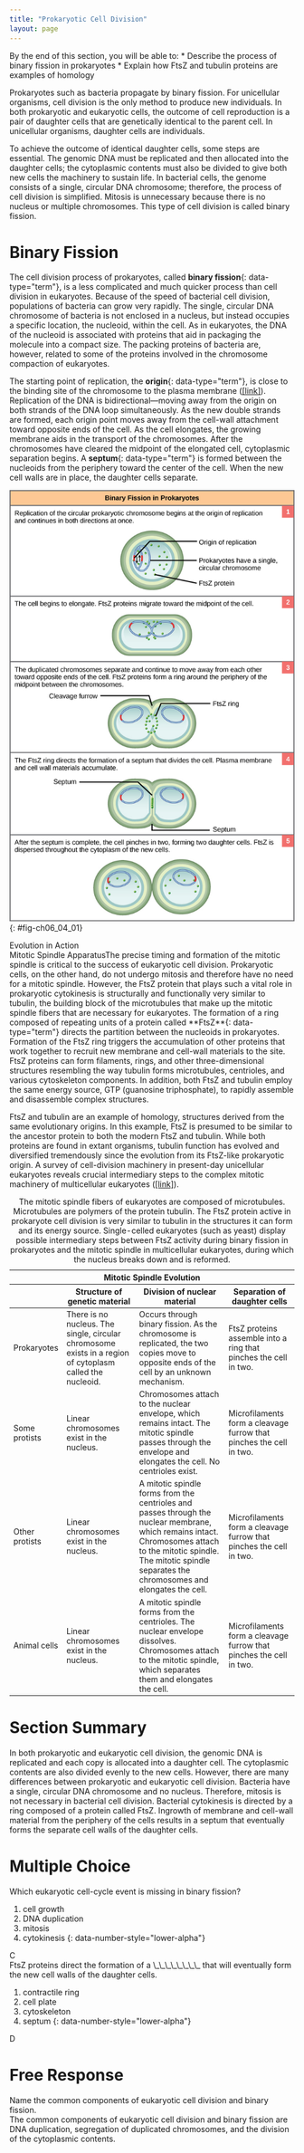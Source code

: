 ```yaml
---
title: "Prokaryotic Cell Division"
layout: page
---
```



<div data-type="abstract" markdown="1">
By the end of this section, you will be able to:
* Describe the process of binary fission in prokaryotes
* Explain how FtsZ and tubulin proteins are examples of homology

</div>

Prokaryotes such as bacteria propagate by binary fission. For unicellular organisms, cell division is the only method to produce new individuals. In both prokaryotic and eukaryotic cells, the outcome of cell reproduction is a pair of daughter cells that are genetically identical to the parent cell. In unicellular organisms, daughter cells are individuals.

To achieve the outcome of identical daughter cells, some steps are essential. The genomic DNA must be replicated and then allocated into the daughter cells; the cytoplasmic contents must also be divided to give both new cells the machinery to sustain life. In bacterial cells, the genome consists of a single, circular DNA chromosome; therefore, the process of cell division is simplified. Mitosis is unnecessary because there is no nucleus or multiple chromosomes. This type of cell division is called binary fission.

# Binary Fission

The cell division process of prokaryotes, called **binary fission**{: data-type="term"}, is a less complicated and much quicker process than cell division in eukaryotes. Because of the speed of bacterial cell division, populations of bacteria can grow very rapidly. The single, circular DNA chromosome of bacteria is not enclosed in a nucleus, but instead occupies a specific location, the nucleoid, within the cell. As in eukaryotes, the DNA of the nucleoid is associated with proteins that aid in packaging the molecule into a compact size. The packing proteins of bacteria are, however, related to some of the proteins involved in the chromosome compaction of eukaryotes.

The starting point of replication, the **origin**{: data-type="term"}, is close to the binding site of the chromosome to the plasma membrane ([\[link\]](#fig-ch06_04_01)). Replication of the DNA is bidirectional—moving away from the origin on both strands of the DNA loop simultaneously. As the new double strands are formed, each origin point moves away from the cell-wall attachment toward opposite ends of the cell. As the cell elongates, the growing membrane aids in the transport of the chromosomes. After the chromosomes have cleared the midpoint of the elongated cell, cytoplasmic separation begins. A **septum**{: data-type="term"} is formed between the nucleoids from the periphery toward the center of the cell. When the new cell walls are in place, the daughter cells separate.

 ![This illustration shows binary fission in prokaryotes. Replication of the single, circular chromosome begins at the origin of replication and continues simultaneously in both directions. As the DNA is replicated, the cell elongates and FtsZ proteins migrate toward the center of the cell, where they form a ring. The FtsZ ring directs the formation of a septum that divides the cell in two once DNA replication is complete.](../resources/Figure_06_04_01.jpg "The binary fission of a bacterium is outlined in five steps. (credit: modification of work by &#x201C;Mcstrother&#x201D;/Wikimedia Commons)"){: #fig-ch06_04_01}

<div data-type="note" class="evolution non-majors" data-label="" markdown="1">
<div data-type="title">
Evolution in Action
</div>
<span data-type="title">Mitotic Spindle Apparatus</span>The precise timing and formation of the mitotic spindle is critical to the success of eukaryotic cell division. Prokaryotic cells, on the other hand, do not undergo mitosis and therefore have no need for a mitotic spindle. However, the FtsZ protein that plays such a vital role in prokaryotic cytokinesis is structurally and functionally very similar to tubulin, the building block of the microtubules that make up the mitotic spindle fibers that are necessary for eukaryotes. The formation of a ring composed of repeating units of a protein called **FtsZ**{: data-type="term"} directs the partition between the nucleoids in prokaryotes. Formation of the FtsZ ring triggers the accumulation of other proteins that work together to recruit new membrane and cell-wall materials to the site. FtsZ proteins can form filaments, rings, and other three-dimensional structures resembling the way tubulin forms microtubules, centrioles, and various cytoskeleton components. In addition, both FtsZ and tubulin employ the same energy source, GTP (guanosine triphosphate), to rapidly assemble and disassemble complex structures.

FtsZ and tubulin are an example of homology, structures derived from the same evolutionary origins. In this example, FtsZ is presumed to be similar to the ancestor protein to both the modern FtsZ and tubulin. While both proteins are found in extant organisms, tubulin function has evolved and diversified tremendously since the evolution from its FtsZ-like prokaryotic origin. A survey of cell-division machinery in present-day unicellular eukaryotes reveals crucial intermediary steps to the complex mitotic machinery of multicellular eukaryotes ([\[link\]](#tab-ch06_04_01)).

<table id="tab-ch06_04_01" summary="table x.x"><caption>The mitotic spindle fibers of eukaryotes are composed of microtubules. Microtubules are polymers of the protein tubulin. The FtsZ protein active in prokaryote cell division is very similar to tubulin in the structures it can form and its energy source. Single-celled eukaryotes (such as yeast) display possible intermediary steps between FtsZ activity during binary fission in prokaryotes and the mitotic spindle in multicellular eukaryotes, during which the nucleus breaks down and is reformed.</caption><thead>
<tr>
<th colspan="4">Mitotic Spindle Evolution</th>
</tr>
<tr>
<th />
<th>Structure of genetic material</th>
<th>Division of nuclear material</th>
<th>Separation of daughter cells</th>
</tr>
</thead><tbody>
<tr>
<td>Prokaryotes</td>
<td>There is no nucleus. The single, circular chromosome exists in a region of cytoplasm called the nucleoid.</td>
<td>Occurs through binary fission. As the chromosome is replicated, the two copies move to opposite ends of the cell by an unknown mechanism.</td>
<td>FtsZ proteins assemble into a ring that pinches the cell in two.</td>
</tr>
<tr>
<td>Some protists</td>
<td>Linear chromosomes exist in the nucleus.</td>
<td>Chromosomes attach to the nuclear envelope, which remains intact. The mitotic spindle passes through the envelope and elongates the cell. No centrioles exist.</td>
<td>Microfilaments form a cleavage furrow that pinches the cell in two.</td>
</tr>
<tr>
<td>Other protists</td>
<td>Linear chromosomes exist in the nucleus.</td>
<td>A mitotic spindle forms from the centrioles and passes through the nuclear membrane, which remains intact. Chromosomes attach to the mitotic spindle. The mitotic spindle separates the chromosomes and elongates the cell.</td>
<td>Microfilaments form a cleavage furrow that pinches the cell in two.</td>
</tr>
<tr>
<td>Animal cells</td>
<td>Linear chromosomes exist in the nucleus.</td>
<td>A mitotic spindle forms from the centrioles. The nuclear envelope dissolves.
Chromosomes attach to the mitotic spindle, which separates them and elongates the cell.</td>
<td>Microfilaments form a cleavage furrow that pinches the cell in two.</td>
</tr>
</tbody></table>
</div>

# Section Summary

In both prokaryotic and eukaryotic cell division, the genomic DNA is replicated and each copy is allocated into a daughter cell. The cytoplasmic contents are also divided evenly to the new cells. However, there are many differences between prokaryotic and eukaryotic cell division. Bacteria have a single, circular DNA chromosome and no nucleus. Therefore, mitosis is not necessary in bacterial cell division. Bacterial cytokinesis is directed by a ring composed of a protein called FtsZ. Ingrowth of membrane and cell-wall material from the periphery of the cells results in a septum that eventually forms the separate cell walls of the daughter cells.

# Multiple Choice

<div data-type="exercise">
<div data-type="problem" markdown="1">
Which eukaryotic cell-cycle event is missing in binary fission?

1.  cell growth
2.  DNA duplication
3.  mitosis
4.  cytokinesis
{: data-number-style="lower-alpha"}

</div>
<div data-type="solution" markdown="1">
C

</div>
</div>

<div data-type="exercise">
<div data-type="problem" markdown="1">
FtsZ proteins direct the formation of a \_\_\_\_\_\_\_\_ that will eventually form the new cell walls of the daughter cells.

1.  contractile ring
2.  cell plate
3.  cytoskeleton
4.  septum
{: data-number-style="lower-alpha"}

</div>
<div data-type="solution" markdown="1">
D

</div>
</div>

# Free Response

<div data-type="exercise">
<div data-type="problem" markdown="1">
Name the common components of eukaryotic cell division and binary fission.

</div>
<div data-type="solution" markdown="1">
The common components of eukaryotic cell division and binary fission are DNA duplication, segregation of duplicated chromosomes, and the division of the cytoplasmic contents.

</div>
</div>

